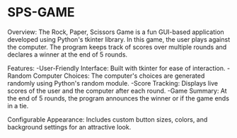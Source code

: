 # SPS-GAME

Overview:
The Rock, Paper, Scissors Game is a fun GUI-based application developed using Python's tkinter library. In this game, the user plays against the computer. The program keeps track of scores over multiple rounds and declares a winner at the end of 5 rounds.

Features:
-User-Friendly Interface: Built with tkinter for ease of interaction.
-Random Computer Choices: The computer's choices are generated randomly using Python's random module.
-Score Tracking: Displays live scores of the user and the computer after each round.
-Game Summary: At the end of 5 rounds, the program announces the winner or if the game ends in a tie.

Configurable Appearance: Includes custom button sizes, colors, and background settings for an attractive look.
